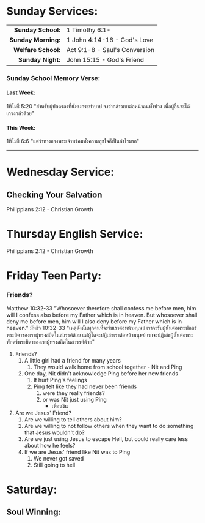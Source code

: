 # Sunday Services:|  |  || --:|:-- || **Sunday School:**  |	1 Timothy 6:1-| **Sunday Morning:** |	1 John 4:14-16 - God's Love| **Welfare School:** |	Act 9:1-8 - Saul's Conversion| **Sunday Night:**   |  John 15:15 - God's Friend### Sunday School Memory Verse:#### Last Week: 1ทิโมธี 5:20 "สำหรับผู้ปกครองที่ยังคงกระทำบาป จงว่ากล่าวเขาต่อหน้าคนทั้งปวง เพื่อผู้อื่นจะได้เกรงกลัวด้วย"#### This Week:1ทิโมธี 6:6 "แต่ว่าทางของพระเจ้าพร้อมทั้งความสุขใจก็เป็นกำไรมาก"---# Wednesday Service:## Checking Your SalvationPhilippians 2:12 - Christian Growth# Thursday English Service:Philippians 2:12 - Christian Growth# Friday Teen Party:### Friends?Matthew 10:32-33 "Whosoever therefore shall confess me before men, him will I confess also before my Father which is in heaven. But whosoever shall deny me before men, him will I also deny before my Father which is in heaven."มัทธิว 10:32-33 "เหตุดังนั้นทุกคนที่จะรับเราต่อหน้ามนุษย์ เราจะรับผู้นั้นต่อพระพักตร์พระบิดาของเราผู้ทรงสถิตในสวรรค์ด้วย แต่ผู้ใดจะปฏิเสธเราต่อหน้ามนุษย์ เราจะปฏิเสธผู้นั้นต่อพระพักตร์พระบิดาของเราผู้ทรงสถิตในสวรรค์ด้วย"1. Friends?   1. A little girl had a friend for many years      1. They would walk home from school together - Nit and Ping   2. One day, Nit didn't acknowledge Ping before her new friends      1. It hurt Ping's feelings      2. Ping felt like they had never been friends         1. were they really friends?         2. or was Nit just using Ping            - เพื่อนงิน2. Are we Jesus' Friend?   1. Are we willing to tell others about him?   2. Are we willing to not follow others when they want to do something that Jesus wouldn't do?   3. Are we just using Jesus to escape Hell, but could really care less about how he feels?   4. If we are Jesus' friend like Nit was to Ping      1. We never got saved      2. Still going to hell   # Saturday:## Soul Winning: